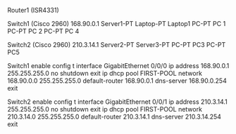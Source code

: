 Router1 (ISR4331)

Switch1 (Cisco 2960) 168.90.0.1
Server1-PT
Laptop-PT Laptop1
PC-PT PC 1
PC-PT PC 2
PC-PT PC 4

Switch2 (Cisco 2960) 210.3.14.1
Server2-PT
Server3-PT
PC-PT PC3
PC-PT PC5



Switch1
enable config t interface GigabitEthernet 0/0/0 ip address 168.90.0.1 255.255.255.0 no shutdown exit ip dhcp pool FIRST-POOL network 168.90.0.0 255.255.255.0 default-router 168.90.0.1 dns-server 168.90.0.254 exit

Switch2
enable config t interface GigabitEthernet 0/0/1 ip address 210.3.14.1 255.255.255.0 no shutdown exit ip dhcp pool FIRST-POOL network 210.3.14.0 255.255.255.0 default-router 210.3.14.1 dns-server 210.3.14.254 exit
